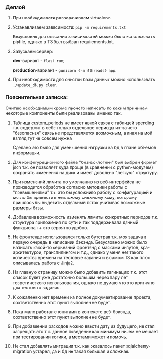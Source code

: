 ### Деплой
1. При необходимости разворачиваем virtualenv.
2. Устанавливаем зависимости:
`pip -m requirements.txt`

    Безусловно для описания зависимостей можно было использовать pipfile, однако в ТЗ был выбран requirements.txt.
3. Запускаем сервер:

    **dev**-вариант - `flask run`;

    **production**-вариант - `gunicorn {-m $threads} app`.
4. При необходимости для очистки базы данных можно использовать `./update_db.py clear`.

### Пояснительная записка:
Считаю необходимым кроме прочего написать по каким причинам некоторые компоненты были реализованы именно так.
1. Таблица custom_periods не имеет явной связи с таблицей spending т.к. содержит в себе только отдельные периоды из-за чего "безопасная" связь не представляется возможным, а иная на мой взгляд тут не совсем нужна.

    Сделано это было для уменьшения нагрузки на бд в плане объемов информации.
2. Для конфигурационного файла "бизнес-логики" был выбран формат json т.к. он позволяет куда проще (в сравнении с python-модулем) сохранять изменения на диск и имеет довольно "легкую" структуру.
3. При изменений лимита по умолчанию из веб-интерфейса не производится обработка согласно методики работы с "превышениями" т.к. это бы усложнило работу с конфигурацией и могло бы привести к неплохому снежному кому, которому пришлось бы выделить отдельный поток учитывая возможные размеры базы.
4. Добавлена возможность изменять лимиты конкретных периодов т.к. структура приложения по сути и так поддерживала данный функционал + это вероятно удобно.
5. На фронтенде использовался только бутстрап т.к. моя задача в первую очередь в написании бэкэнда. Безусловно можно было написать какой-то серьезный фронтенд с масками инпутов, spa-архитектурой, транспилингом и т.д., однако у меня нет такого количества времени на тестовые задания и в самом ТЗ как плюс описывалась работа с Jinja2.
6. На главную страницу можно было добавить пагинацию т.к. этот список будет уже достаточно большим через пару лет теоретического использования, однако не думаю что это критично для тестовгго задания.
7. К сожалению нет времени на полное документирование проекта, соответственно этот пункт выполнен не будет.
8. Пока мало работал с юнитами в контексте веб-бэкэнда, соответственно этот пункт выполнен не будет.
9. При добавлении расходов можно ввести дату из будущего, не стал запрещать это т.к. данное поведение как минимум ничем не мешает при тестировании логики, а местами может и помочь.
10. Не стал добавлять миграции т.к. как оказалось пакет sqlalchemy-migration устарел, да и бд не такая большая и сложная.
